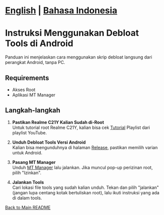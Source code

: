 # [English](Instruction.md) | [Bahasa Indonesia](Instruction-ID.md)

# Instruksi Menggunakan Debloat Tools di Android
Panduan ini menjelaskan cara menggunakan skrip debloat langsung dari perangkat Android, tanpa PC.

## Requirements
- Akses Root
- Aplikasi MT Manager

## Langkah-langkah

1. **Pastikan Realme C21Y Kalian Sudah di-Root**  
    Untuk tutorial root Realme C21Y, kalian bisa cek [Tutorial](https://www.youtube.com/playlist?list=PLTxMz0zuyR8h3RKODf8TU13RQln5QRI4h) Playlist dari playlist YouTube.

2. **Unduh Debloat Tools Versi Android**  
   Kalian bisa mengunduhnya di halaman [Release](https://github.com/KeishaXD/Realme-C21Y-Debloat-Tools/releases/latest), pastikan memilih varian untuk Android.

3. **Pasang MT Manager**  
   Unduh [MT Manager](https://t.me/mtmanager) lalu jalankan. Jika muncul pop-up perizinan root, pilih "Izinkan".

4. **Jalankan Tools**  
    Cari lokasi file tools yang sudah kalian unduh. Tekan dan pilih "jalankan" (jangan lupa centang kotak bertuliskan root), lalu ikuti instruksi yang ada di dalam tools.

[Back to Main README](README.md)